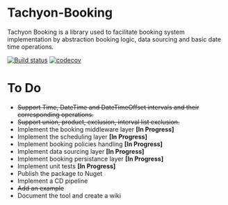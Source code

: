 # Tachyon-Booking
Tachyon Booking is a library used to facilitate booking system implementation by abstraction booking logic, data sourcing and basic date time operations.

[![Build status](https://ci.appveyor.com/api/projects/status/4orvyyxnovd0nsgx/branch/master?svg=true)](https://ci.appveyor.com/project/Arsslensoft/tachyon-booking/branch/master)
[![codecov](https://codecov.io/gh/Arsslensoft/Tachyon-Booking/branch/master/graph/badge.svg)](https://codecov.io/gh/Arsslensoft/Tachyon-Booking)

# To Do
* ~~Support Time, DateTime and DateTimeOffset intervals and their corresponding operations.~~
* ~~Support union, product, exclusion, interval list exclusion.~~
* Implement the booking middleware layer **[In Progress]**
* Implement the scheduling layer **[In Progress]**
* Implement booking policies handling **[In Progress]**
* Implement data sourcing layer **[In Progress]**
* Implement booking persistance layer **[In Progress]**
* Implement unit tests **[In Progress]**
* Publish the package to Nuget
* Implement a CD pipeline
* ~~Add an example~~
* Document the tool and create a wiki
